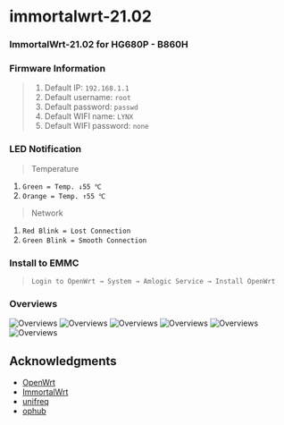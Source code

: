 # immortalwrt-21.02
### ImmortalWrt-21.02 for HG680P - B860H

### Firmware Information 
> 1. Default IP: `192.168.1.1`
> 2. Default username: `root`
> 3. Default password: `passwd`
> 4. Default WIFI name: `LYNX`
> 5. Default WIFI password: `none`

### LED Notification
> Temperature
1. `Green = Temp. ↓55 ℃`
2. `Orange = Temp. ↑55 ℃`

> Network
1. `Red Blink = Lost Connection`
2. `Green Blink = Smooth Connection`

### Install to EMMC
> `Login to OpenWrt → System → Amlogic Service → Install OpenWrt`

### Overviews
![Overviews](https://github.com/lynxnexy/immortalwrt/blob/main/pages/Screen%20Shot%202022-01-11%20at%2018.13.31.png)
![Overviews](https://github.com/lynxnexy/immortalwrt/blob/main/pages/Screen%20Shot%202022-01-11%20at%2018.13.58.png)
![Overviews](https://github.com/lynxnexy/immortalwrt/blob/main/pages/Screen%20Shot%202022-01-11%20at%2018.14.41.png)
![Overviews](https://github.com/lynxnexy/immortalwrt/blob/main/pages/Screen%20Shot%202022-01-11%20at%2018.15.27.png)
![Overviews](https://github.com/lynxnexy/immortalwrt/blob/main/pages/Screen%20Shot%202022-01-11%20at%2018.18.14.png)
![Overviews](https://github.com/lynxnexy/immortalwrt/blob/main/pages/Screen%20Shot%202022-01-11%20at%2018.19.21.png)

## Acknowledgments

- [OpenWrt](https://github.com/openwrt/openwrt)
- [ImmortalWrt](https://github.com/immortalwrt/immortalwrt)
- [unifreq](https://github.com/unifreq/openwrt_packit)
- [ophub](https://github.com/ophub/amlogic-s9xxx-openwrt)
